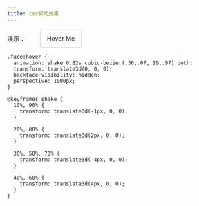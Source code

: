 ```yaml
---
title: css颤动效果
---
```

演示：
<span class="face">Hover Me</span>
<style>
span.face {
  margin-left: 30px;
  display: inline-block;
  height: 40px;
  line-height: 40px;
  border: 1px solid #CCC;
  border-radius: 2px;
  padding: 0 15px;
}
.face:hover {
  animation: shake 0.82s cubic-bezier(.36,.07,.19,.97) both;
  transform: translate3d(0, 0, 0);
  backface-visibility: hidden;
  perspective: 1000px;
}

@keyframes shake {
  10%, 90% {
    transform: translate3d(-1px, 0, 0);
  }

  20%, 80% {
    transform: translate3d(2px, 0, 0);
  }

  30%, 50%, 70% {
    transform: translate3d(-4px, 0, 0);
  }

  40%, 60% {
    transform: translate3d(4px, 0, 0);
  }
}
</style>


```
.face:hover {
  animation: shake 0.82s cubic-bezier(.36,.07,.19,.97) both;
  transform: translate3d(0, 0, 0);
  backface-visibility: hidden;
  perspective: 1000px;
}

@keyframes shake {
  10%, 90% {
    transform: translate3d(-1px, 0, 0);
  }

  20%, 80% {
    transform: translate3d(2px, 0, 0);
  }

  30%, 50%, 70% {
    transform: translate3d(-4px, 0, 0);
  }

  40%, 60% {
    transform: translate3d(4px, 0, 0);
  }
}
```
